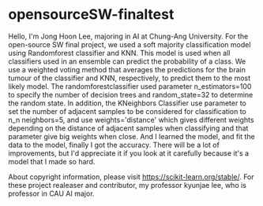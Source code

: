 # opensourceSW-finaltest

 Hello, I'm Jong Hoon Lee, majoring in AI at Chung-Ang University. For the open-source SW final project, we used a soft majority classification model using Randomforest classifier and KNN. This model is used when all classifiers used in an ensemble can predict the probability of a class. We use a weighted voting method that averages the predictions for the brain tumour of the classifier and KNN, respectively, to predict them to the most likely model. The randomforestclassifier used parameter n_estimators=100 to specify the number of decision trees and random_state=32 to determine the random state. In addition, the KNeighbors Classifier use parameter to set the number of adjacent samples to be considered for classification to n_n neighbors=5, and use weights='distance' which gives different weights depending on the distance of adjacent samples when classifying and that parameter give  big weights when close. And I learned the model, and fit the data to the model, finally I got the accuracy. There will be a lot of improvements, but I'd appreciate it if you look at it carefully because it's a model that I made so hard.

About copyright information, please visit https://scikit-learn.org/stable/.
For these project realeaser and contributor, my professor kyunjae lee, who is professor in CAU AI major.
